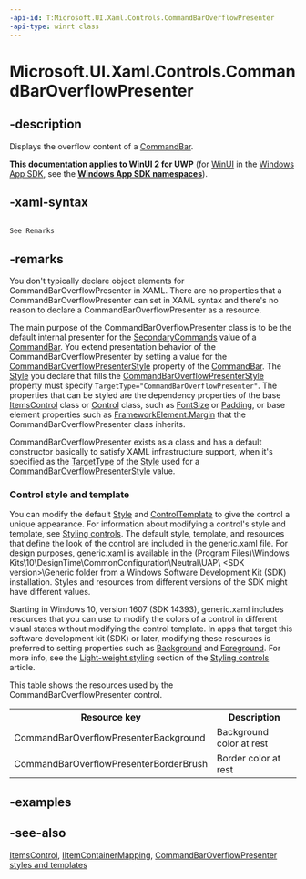 ```yaml
---
-api-id: T:Microsoft.UI.Xaml.Controls.CommandBarOverflowPresenter
-api-type: winrt class
---
```


<!-- Class syntax.
public class CommandBarOverflowPresenter : Windows.UI.Xaml.Controls.ItemsControl, Windows.UI.Xaml.Controls.ICommandBarOverflowPresenter
-->

# Microsoft.UI.Xaml.Controls.CommandBarOverflowPresenter

## -description
Displays the overflow content of a [CommandBar](commandbar.md).

**This documentation applies to WinUI 2 for UWP** (for [WinUI](/windows/apps/winui/winui3/) in the [Windows App SDK](/windows/apps/windows-app-sdk/), see the **[Windows App SDK namespaces](/windows/windows-app-sdk/api/winrt/)**).

## -xaml-syntax
```xaml

See Remarks

```


## -remarks
You don't typically declare object elements for CommandBarOverflowPresenter in XAML. There are no properties that a CommandBarOverflowPresenter can set in XAML syntax and there's no reason to declare a CommandBarOverflowPresenter as a resource.

The main purpose of the CommandBarOverflowPresenter class is to be the default internal presenter for the [SecondaryCommands](commandbar_secondarycommands.md) value of a [CommandBar](commandbar.md). You extend presentation behavior of the CommandBarOverflowPresenter by setting a value for the [CommandBarOverflowPresenterStyle](commandbar_commandbaroverflowpresenterstyle.md) property of the [CommandBar](commandbar.md). The [Style](../microsoft.ui.xaml/style.md) you declare that fills the [CommandBarOverflowPresenterStyle](commandbar_commandbaroverflowpresenterstyle.md) property must specify `TargetType="CommandBarOverflowPresenter"`. The properties that can be styled are the dependency properties of the base [ItemsControl](itemscontrol.md) class or [Control](control.md) class, such as [FontSize](control_fontsize.md) or [Padding](control_padding.md), or base element properties such as [FrameworkElement.Margin](../microsoft.ui.xaml/frameworkelement_margin.md) that the CommandBarOverflowPresenter class inherits.

CommandBarOverflowPresenter exists as a class and has a default constructor basically to satisfy XAML infrastructure support, when it's specified as the [TargetType](../microsoft.ui.xaml/style_targettype.md) of the [Style](../microsoft.ui.xaml/style.md) used for a [CommandBarOverflowPresenterStyle](commandbar_commandbaroverflowpresenterstyle.md) value.

### Control style and template

You can modify the default [Style](../microsoft.ui.xaml/style.md) and [ControlTemplate](controltemplate.md) to give the control a unique appearance. For information about modifying a control's style and template, see [Styling controls](/windows/uwp/controls-and-patterns/styling-controls). The default style, template, and resources that define the look of the control are included in the generic.xaml file. For design purposes, generic.xaml is available in the \(Program Files)\Windows Kits\10\DesignTime\CommonConfiguration\Neutral\UAP\ &lt;SDK version&gt;\Generic folder from a Windows Software Development Kit (SDK) installation. Styles and resources from different versions of the SDK might have different values.

Starting in Windows 10, version 1607 (SDK 14393), generic.xaml includes resources that you can use to modify the colors of a control in different visual states without modifying the control template. In apps that target this software development kit (SDK) or later, modifying these resources is preferred to setting properties such as [Background](control_background.md) and [Foreground](control_foreground.md). For more info, see the [Light-weight styling](/windows/uwp/controls-and-patterns/styling-controls) section of the [Styling controls](/windows/uwp/controls-and-patterns/styling-controls) article.

This table shows the resources used by the CommandBarOverflowPresenter control.

<table>
   <tr><th>Resource key</th><th>Description</th></tr>
   <tr><td>CommandBarOverflowPresenterBackground</td><td>Background color at rest</td></tr>
   <tr><td>CommandBarOverflowPresenterBorderBrush</td><td>Border color at rest</td></tr>
</table>

## -examples

## -see-also
[ItemsControl](itemscontrol.md), [IItemContainerMapping](iitemcontainermapping.md), [CommandBarOverflowPresenter styles and templates](/windows/apps/design/style/xaml-styles)
